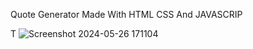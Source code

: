 Quote Generator Made With HTML CSS And JAVASCRIP

T
![Screenshot 2024-05-26 171104](https://github.com/C0DEGamer/QUOTE-GENERATOR-WITH-SPEECH/assets/154326486/71994094-67a4-4ee1-b97c-55e4a1d15c1a)
